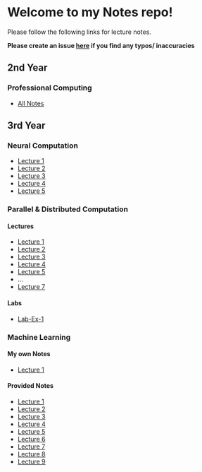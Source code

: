 # Welcome to my Notes repo!

Please follow the following links for lecture notes.

**Please create an issue [here](https://github.com/barrett370/Notes/issues) if you find any typos/ inaccuracies**

## 2nd Year

### Professional Computing

- [All Notes](Y2/Professional-Computing/out/Professional_Computing_Notes.html)

## 3rd Year

### Neural Computation

- [Lecture 1](Y3/Neural-Computation/out/Neural-Comp-Lecture1.html)
- [Lecture 2](Y3/Neural-Computation/out/Neural-Comp-Lecture2.html)
- [Lecture 3](Y3/Neural-Computation/out/Neural-Comp-Lecture3.html)
- [Lecture 4](Y3/Neural-Computation/out/Neural-Comp-Lecture4.html)
- [Lecture 5](Y3/Neural-Computation/out/Neural-Comp-Lecture5.html)

### Parallel & Distributed Computation

#### Lectures

- [Lecture 1](Y3/Parallel+Distributed/out/Parallel-Dist-Lecture1.html)
- [Lecture 2](Y3/Parallel+Distributed/out/Parallel-Dist-Lecture2.html)
- [Lecture 3](Y3/Parallel+Distributed/out/Parallel-Dist-Lecture3.html)
- [Lecture 4](Y3/Parallel+Distributed/out/Parallel-Dist-Lecture4.html)
- [Lecture 5](Y3/Parallel+Distributed/out/Parallel-Dist-Lecture5.html)
- ...
- [Lecture 7](Y3/Parallel+Distributed/out/Parallel-Dist-Lecture7.html)

#### Labs

- [Lab-Ex-1](Y3/Parallel+Distributed/out/LAB-EX1-REPORT.html)

### Machine Learning

#### My own Notes

- [Lecture 1](Y3/Machine-Learning/out/ML-Lecture1.html)

#### Provided Notes

- [Lecture 1](Y3/Machine-Learning/out/styles/lecture01-notes.pdf)
- [Lecture 2](Y3/Machine-Learning/out/styles/lecture02-notes.pdf)
- [Lecture 3](Y3/Machine-Learning/out/styles/lecture03-notes.pdf)
- [Lecture 4](Y3/Machine-Learning/out/styles/lecture04-notes.pdf)
- [Lecture 5](Y3/Machine-Learning/out/styles/lecture05-notes.pdf)
- [Lecture 6](Y3/Machine-Learning/out/styles/lecture06-notes.pdf)
- [Lecture 7](Y3/Machine-Learning/out/styles/lecture07-notes.pdf)
- [Lecture 8](Y3/Machine-Learning/out/styles/lecture08-notes.pdf)
- [Lecture 9](Y3/Machine-Learning/out/styles/lecture09-notes.pdf)
